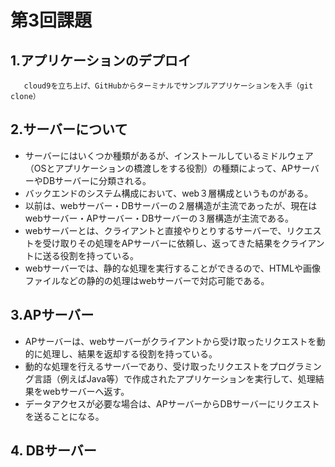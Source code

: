 # 第3回課題
## 1.アプリケーションのデプロイ
       cloud9を立ち上げ、GitHubからターミナルでサンプルアプリケーションを入手（git clone）
       
## 2.サーバーについて
- サーバーにはいくつか種類があるが、インストールしているミドルウェア（OSとアプリケーションの橋渡しをする役割）の種類によって、APサーバーやDBサーバーに分類される。　
- バックエンドのシステム構成において、web３層構成というものがある。
- 以前は、webサーバー・DBサーバーの２層構造が主流であったが、現在はwebサーバー・APサーバー・DBサーバーの３層構造が主流である。
- webサーバーとは、クライアントと直接やりとりするサーバーで、リクエストを受け取りその処理をAPサーバーに依頼し、返ってきた結果をクライアントに送る役割を持っている。
- webサーバーでは、静的な処理を実行することができるので、HTMLや画像ファイルなどの静的の処理はwebサーバーで対応可能である。

## 3.APサーバー
- APサーバーは、webサーバーがクライアントから受け取ったリクエストを動的に処理し、結果を返却する役割を持っている。
- 動的な処理を行えるサーバーであり、受け取ったリクエストをプログラミング言語（例えばJava等）で作成されたアプリケーションを実行して、処理結果をwebサーバーへ返す。
- データアクセスが必要な場合は、APサーバーからDBサーバーにリクエストを送ることになる。
　
　

## 4. DBサーバー
